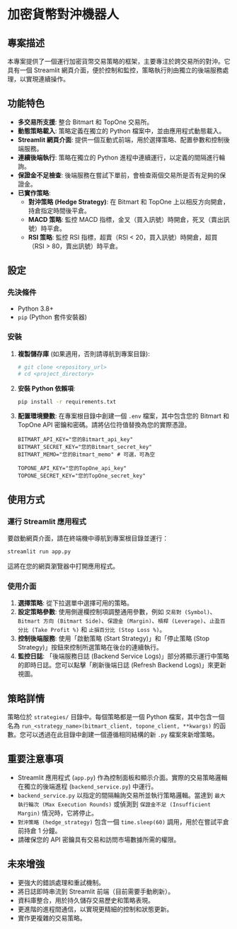 # 加密貨幣對沖機器人

## 專案描述

本專案提供了一個運行加密貨幣交易策略的框架，主要專注於跨交易所的對沖。它具有一個 Streamlit 網頁介面，便於控制和監控，策略執行則由獨立的後端服務處理，以實現連續操作。

## 功能特色

*   **多交易所支援**: 整合 Bitmart 和 TopOne 交易所。
*   **動態策略載入**: 策略定義在獨立的 Python 檔案中，並由應用程式動態載入。
*   **Streamlit 網頁介面**: 提供一個互動式前端，用於選擇策略、配置參數和控制後端服務。
*   **連續後端執行**: 策略在獨立的 Python 進程中連續運行，以定義的間隔進行輪詢。
*   **保證金不足檢查**: 後端服務在嘗試下單前，會檢查兩個交易所是否有足夠的保證金。
*   **已實作策略**:
    *   **對沖策略 (Hedge Strategy)**: 在 Bitmart 和 TopOne 上以相反方向開倉，持倉指定時間後平倉。
    *   **MACD 策略**: 監控 MACD 指標，金叉（買入訊號）時開倉，死叉（賣出訊號）時平倉。
    *   **RSI 策略**: 監控 RSI 指標，超賣（RSI < 20，買入訊號）時開倉，超買（RSI > 80，賣出訊號）時平倉。

## 設定

### 先決條件

*   Python 3.8+
*   `pip` (Python 套件安裝器)

### 安裝

1.  **複製儲存庫** (如果適用，否則請導航到專案目錄):
    ```bash
    # git clone <repository_url>
    # cd <project_directory>
    ```

2.  **安裝 Python 依賴項**:
    ```bash
    pip install -r requirements.txt
    ```

3.  **配置環境變數**:
    在專案根目錄中創建一個 `.env` 檔案，其中包含您的 Bitmart 和 TopOne API 密鑰和密碼。請將佔位符值替換為您的實際憑證。

    ```
    BITMART_API_KEY="您的Bitmart_api_key"
    BITMART_SECRET_KEY="您的Bitmart_secret_key"
    BITMART_MEMO="您的Bitmart_memo" # 可選，可為空

    TOPONE_API_KEY="您的TopOne_api_key"
    TOPONE_SECRET_KEY="您的TopOne_secret_key"
    ```

## 使用方式

### 運行 Streamlit 應用程式

要啟動網頁介面，請在終端機中導航到專案根目錄並運行：

```bash
streamlit run app.py
```

這將在您的網頁瀏覽器中打開應用程式。

### 使用介面

1.  **選擇策略**: 從下拉選單中選擇可用的策略。
2.  **設定策略參數**: 使用側邊欄控制項調整通用參數，例如 `交易對 (Symbol)`、`Bitmart 方向 (Bitmart Side)`、`保證金 (Margin)`、`槓桿 (Leverage)`、`止盈百分比 (Take Profit %)` 和 `止損百分比 (Stop Loss %)`。
3.  **控制後端服務**: 使用「啟動策略 (Start Strategy)」和「停止策略 (Stop Strategy)」按鈕來控制所選策略在後台的連續執行。
4.  **監控日誌**: 「後端服務日誌 (Backend Service Logs)」部分將顯示運行中策略的即時日誌。您可以點擊「刷新後端日誌 (Refresh Backend Logs)」來更新視圖。

## 策略詳情

策略位於 `strategies/` 目錄中。每個策略都是一個 Python 檔案，其中包含一個名為 `run_<strategy_name>(bitmart_client, topone_client, **kwargs)` 的函數。您可以透過在此目錄中創建一個遵循相同結構的新 `.py` 檔案來新增策略。

## 重要注意事項

*   Streamlit 應用程式 (`app.py`) 作為控制面板和顯示介面。實際的交易策略邏輯在獨立的後端進程 (`backend_service.py`) 中運行。
*   `backend_service.py` 以指定的間隔輪詢交易所並執行策略邏輯。當達到 `最大執行輪次 (Max Execution Rounds)` 或偵測到 `保證金不足 (Insufficient Margin)` 情況時，它將停止。
*   `對沖策略 (hedge_strategy)` 包含一個 `time.sleep(60)` 調用，用於在嘗試平倉前持倉 1 分鐘。
*   請確保您的 API 密鑰具有交易和訪問市場數據所需的權限。

## 未來增強

*   更強大的錯誤處理和重試機制。
*   將日誌即時串流到 Streamlit 前端（目前需要手動刷新）。
*   資料庫整合，用於持久儲存交易歷史和策略表現。
*   更進階的進程間通信，以實現更精細的控制和狀態更新。
*   實作更複雜的交易策略。
